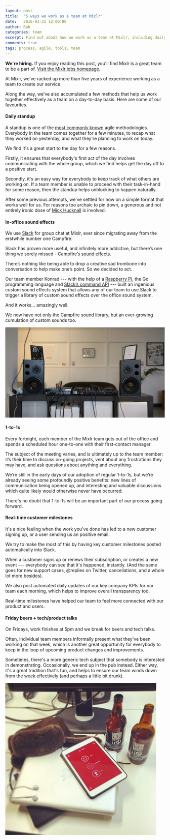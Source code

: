 ```yaml
---
layout: post
title:  "5 ways we work as a team at Mixlr"
date:   2016-03-31 12:00:00
author: Rob
categories: team
excerpt: Find out about how we work as a team at Mixlr, including daily standup, Slack sounds and more.
comments: true
tags: process, agile, tools, team
---
```


<a name="top"></a>
<p class="info_block"><strong>We're hiring.</strong> If you enjoy reading this post, you'll find Mixlr is a great team to be a part of. <a href="/jobs">Visit the Mixlr jobs homepage</a>.</p>

At Mixlr, we’ve racked up more than five years of experience working as a team to create our service.

Along the way, we’ve also accumulated a few methods that help us work together effectively as a team on a day-to-day basis. Here are some of our favourites.

#### Daily standup

A standup is one of the [most commonly known](http://martinfowler.com/articles/itsNotJustStandingUp.html) agile methodologies. Everybody in the team comes together for a few minutes, to recap what they worked on yesterday, and what they're planning to work on today.

We find it's a great start to the day for a few reasons.

Firstly, it ensures that everybody's first act of the day involves communicating with the whole group, which we find helps get the day off to a positive start.

Secondly, it's an easy way for everybody to keep track of what others are working on. If a team member is unable to proceed with their task-in-hand for some reason, then the standup helps unblocking to happen naturally.

After some previous attempts, we've settled for now on a simple format that works well for us. For reasons too archaic to pin down, a generous and not entirely ironic dose of [Mick Hucknall](https://www.youtube.com/watch?v=8qc1B2PbM2g) is involved.


#### In-office sound effects

We use [Slack](https://slack.com/) for group chat at Mixlr, ever since migrating away from the erstwhile number one Campfire.

Slack has proven more useful, and infinitely more addictive, but there’s one thing we sorely missed - Campfire’s [sound effects](https://www.quora.com/What-are-all-the-sounds-you-can-play-in-campfire-campfirenow-com).

There’s nothing like being able to drop a creative sad trombone into conversation to help make one’s point. So we decided to act.

Our team member Konrad --- with the help of a [Raspberry Pi](https://www.raspberrypi.org/), the Go programming language and [Slack’s command API](https://api.slack.com/slash-commands) --- built an ingenious custom sound effects system that allows any of our team to use Slack to trigger a library of custom sound effects over the office sound system.

And it works... amazingly well.

We now have not only the Campfire sound library, but an ever-growing cumulation of custom sounds too.

![The Mixlr office sound system](/images/soundsystem1.jpg)

#### 1-to-1s

Every fortnight, each member of the Mixlr team gets out of the office and spends a scheduled hour one-to-one with their first-contact manager.

The subject of the meeting varies, and is ultimately up to the team member: it’s their time to discuss on-going projects, vent about any frustrations they may have, and ask questions about anything and everything.

We’re still in the early days of our adoption of regular 1-to-1s, but we’re already seeing some profoundly positive benefits: new lines of communication being opened up, and interesting and valuable discussions which quite likely would otherwise never have occurred.

There's no doubt that 1-to-1s will be an important part of our process going forward.

#### Real-time customer milestones

It's a nice feeling when the work you've done has led to a new customer signing up, or a user sending us an positive email.

We try to make the most of this by having key customer milestones posted automatically into Slack.

When a customer signs up or renews their subscription, or creates a new event --- everybody can see that it's happened, instantly. (And the same goes for new support cases, @replies on Twitter, cancellations, and a whole lot more besides).

We also post automated daily updates of our key company KPIs for our team each morning, which helps to improve overall transparency too.

Real-time milestones have helped our team to feel more connected with our product and users.


#### Friday beers + tech/product talks

On Fridays, work finishes at 5pm and we break for beers and tech talks.

Often, individual team members informally present what they've been working on that week, which is another great opportunity for everybody to keep in the loop of upcoming product changes and improvements.

Sometimes, there's a more generic tech subject that somebody is interested in demonstrating. Occasionally, we end up in the pub instead. Either way, it's a great tradition that's fun, and helps to ensure our team winds down from the week effectively (and perhaps a little bit drunk).

![Mixlr beers](/images/beers.png)
